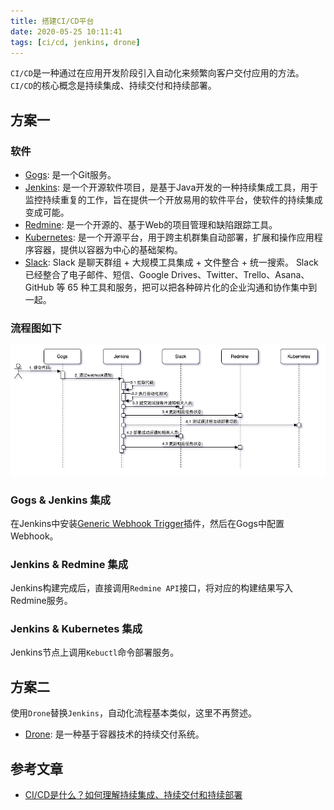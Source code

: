 ```yaml
---
title: 搭建CI/CD平台
date: 2020-05-25 10:11:41
tags: [ci/cd, jenkins, drone]
---
```


`CI/CD`是一种通过在应用开发阶段引入自动化来频繁向客户交付应用的方法。`CI/CD`的核心概念是持续集成、持续交付和持续部署。

## 方案一

### 软件

* [Gogs][]: 是一个Git服务。
* [Jenkins][]: 是一个开源软件项目，是基于Java开发的一种持续集成工具，用于监控持续重复的工作，旨在提供一个开放易用的软件平台，使软件的持续集成变成可能。
* [Redmine][]: 是一个开源的、基于Web的项目管理和缺陷跟踪工具。
* [Kubernetes][]: 是一个开源平台，用于跨主机群集自动部署，扩展和操作应用程序容器，提供以容器为中心的基础架构。
* [Slack][]: Slack 是聊天群组 + 大规模工具集成 + 文件整合 + 统一搜索。
  Slack 已经整合了电子邮件、短信、Google Drives、Twitter、Trello、Asana、GitHub 等 65 种工具和服务，把可以把各种碎片化的企业沟通和协作集中到一起。

<!--more-->

### 流程图如下

![](/images/ci-cd-1.png)

### Gogs & Jenkins 集成

在Jenkins中安装[Generic Webhook Trigger][]插件，然后在Gogs中配置Webhook。

[Generic Webhook Trigger]: https://wiki.jenkins.io/display/JENKINS/Generic+Webhook+Trigger+Plugin

### Jenkins & Redmine 集成

Jenkins构建完成后，直接调用`Redmine API`接口，将对应的构建结果写入Redmine服务。

### Jenkins & Kubernetes 集成

Jenkins节点上调用`Kebuctl`命令部署服务。

## 方案二

使用`Drone`替换`Jenkins`，自动化流程基本类似，这里不再赘述。

* [Drone][]: 是一种基于容器技术的持续交付系统。


## 参考文章

* [CI/CD是什么？如何理解持续集成、持续交付和持续部署](https://www.redhat.com/zh/topics/devops/what-is-ci-cd)

[Gogs]: https://gogs.io/
[Drone]: https://drone.io/
[Jenkins]: https://www.jenkins.io/
[Redmine]: https://www.redmine.org/
[Kubernetes]: https://kubernetes.io/
[Slack]: https://slack.com/
